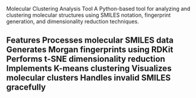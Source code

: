 
Molecular Clustering Analysis Tool
A Python-based tool for analyzing and clustering molecular structures using SMILES notation, fingerprint generation, and dimensionality reduction techniques.

Features
Processes molecular SMILES data
Generates Morgan fingerprints using RDKit
Performs t-SNE dimensionality reduction
Implements K-means clustering
Visualizes molecular clusters
Handles invalid SMILES gracefully
-------------------------------------------------------------------------------------------------------------------------------------------------------------
